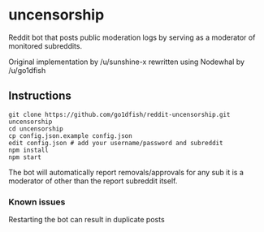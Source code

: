# uncensorship

Reddit bot that posts public moderation logs by serving as a moderator of monitored subreddits.

Original implementation by /u/sunshine-x rewritten using Nodewhal by /u/go1dfish


## Instructions

    git clone https://github.com/go1dfish/reddit-uncensorship.git uncensorship
    cd uncensorship
    cp config.json.example config.json
    edit config.json # add your username/password and subreddit
    npm install
    npm start

The bot will automatically report removals/approvals for any sub it is a moderator of other than the report subreddit itself.


### Known issues

Restarting the bot can result in duplicate posts
